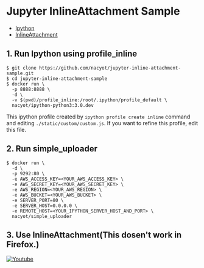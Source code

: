 # Jupyter InlineAttachment Sample

* [Ipython](https://github.com/ipython/ipython)
* [InlineAttachment](https://github.com/Rovak/InlineAttachment)

## 1. Run Ipython using profile_inline 

```
$ git clone https://github.com/nacyot/jupyter-inline-attachment-sample.git
$ cd jupyter-inline-attachment-sample
$ docker run \
  -p 8888:8888 \
  -d \
  -v $(pwd)/profile_inline:/root/.ipython/profile_default \
  nacyot/ipython-python3:3.0.dev
```

This ipython profile created by `ipython profile create inline` command and editing `./static/custom/custom.js`. If you want to refine this profile, edit this file.

## 2. Run simple_uploader

```
$ docker run \
  -d \
  -p 9292:80 \
  -e AWS_ACCESS_KEY=<YOUR_AWS_ACCESS_KEY> \
  -e AWS_SECRET_KEY=<YOUR_AWS_SECRET_KEY> \
  -e AWS_REGION=<YOUR_AWS_REGION> \
  -e AWS_BUCKET=<YOUR_AWS_BUCKET> \
  -e SERVER_PORT=80 \
  -e SERVER_HOST=0.0.0.0 \
  -e REMOTE_HOST=<YOUR_IPYTHON_SERVER_HOST_AND_PORT> \
  nacyot/simple_uploader
```

## 3. Use InlineAttachment(This dosen't work in Firefox.)

[![Youtube](http://img.youtube.com/vi/zEFQRqelnRo/0.jpg)](http://youtu.be/zEFQRqelnRo)
